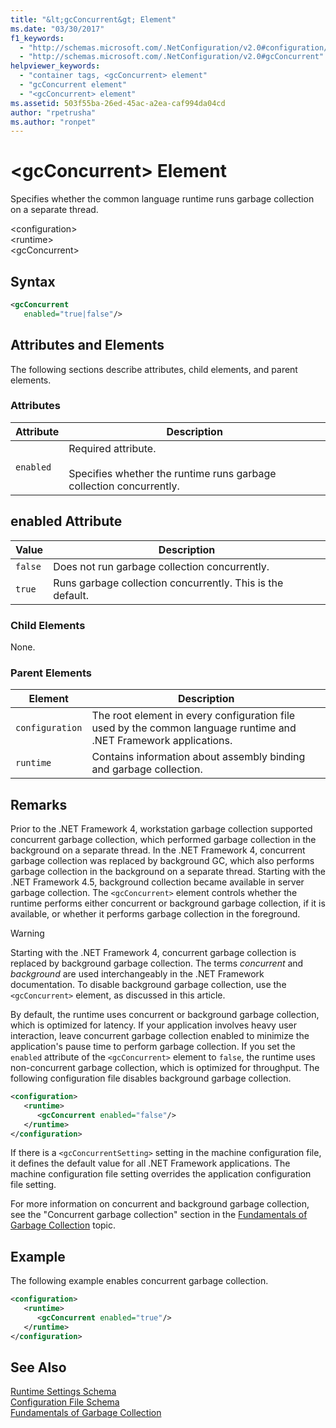 ```yaml
---
title: "&lt;gcConcurrent&gt; Element"
ms.date: "03/30/2017"
f1_keywords: 
  - "http://schemas.microsoft.com/.NetConfiguration/v2.0#configuration/runtime/gcConcurrent"
  - "http://schemas.microsoft.com/.NetConfiguration/v2.0#gcConcurrent"
helpviewer_keywords: 
  - "container tags, <gcConcurrent> element"
  - "gcConcurrent element"
  - "<gcConcurrent> element"
ms.assetid: 503f55ba-26ed-45ac-a2ea-caf994da04cd
author: "rpetrusha"
ms.author: "ronpet"
---
```

# &lt;gcConcurrent&gt; Element
Specifies whether the common language runtime runs garbage collection on a separate thread.  

 \<configuration>  
\<runtime>  
\<gcConcurrent>  

## Syntax  

```xml  
<gcConcurrent    
   enabled="true|false"/>  
```  

## Attributes and Elements  
 The following sections describe attributes, child elements, and parent elements.  

### Attributes  


|Attribute|Description|  
|---------------|-----------------|  
|`enabled`|Required attribute.<br /><br /> Specifies whether the runtime runs garbage collection concurrently.|  

## enabled Attribute  


|Value|Description|  
|-----------|-----------------|  
|`false`|Does not run garbage collection concurrently.|  
|`true`|Runs garbage collection concurrently. This is the default.|  

### Child Elements  
 None.  

### Parent Elements  


|Element|Description|  
|-------------|-----------------|  
|`configuration`|The root element in every configuration file used by the common language runtime and .NET Framework applications.|  
|`runtime`|Contains information about assembly binding and garbage collection.|  

## Remarks  
 Prior to the .NET Framework 4, workstation garbage collection supported concurrent garbage collection, which performed garbage collection in the background on a separate thread. In the .NET Framework 4, concurrent garbage collection was replaced by background GC, which also performs garbage collection in the background on a separate thread. Starting with the .NET Framework 4.5, background collection became available in server garbage collection. The `<gcConcurrent>` element controls whether the runtime performs either concurrent or background garbage collection, if it is available, or whether it performs garbage collection in the foreground.  

> [!WARNING]
>  Starting with the .NET Framework 4, concurrent garbage collection is replaced by background garbage collection. The terms *concurrent* and *background* are used interchangeably in the .NET Framework documentation. To disable background garbage collection, use the `<gcConcurrent>` element, as discussed in this article.  

 By default, the runtime uses concurrent or background garbage collection, which is optimized for latency. If your application involves heavy user interaction, leave concurrent garbage collection enabled to minimize the application's pause time to perform garbage collection. If you set the `enabled` attribute of the `<gcConcurrent>` element to `false`, the runtime uses non-concurrent garbage collection, which is optimized for throughput. The following configuration file disables background garbage collection.  

```xml  
<configuration>  
   <runtime>  
      <gcConcurrent enabled="false"/>  
   </runtime>  
</configuration>  
```  

 If there is a `<gcConcurrentSetting>` setting in the machine configuration file, it defines the default value for all .NET Framework applications. The machine configuration file setting overrides the application configuration file setting.  

 For more information on concurrent and background garbage collection, see the "Concurrent garbage collection" section in the [Fundamentals of Garbage Collection](../../../../../docs/standard/garbage-collection/fundamentals.md) topic.  

## Example  
 The following example enables concurrent garbage collection.  

```xml  
<configuration>  
   <runtime>  
      <gcConcurrent enabled="true"/>  
   </runtime>  
</configuration>  
```  

## See Also  
 [Runtime Settings Schema](../../../../../docs/framework/configure-apps/file-schema/runtime/index.md)  
 [Configuration File Schema](../../../../../docs/framework/configure-apps/file-schema/index.md)  
 [Fundamentals of Garbage Collection](../../../../../docs/standard/garbage-collection/fundamentals.md)
